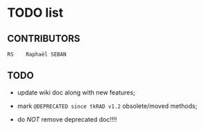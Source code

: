 <!-- encoding: UTF-8 -->

# TODO list

## CONTRIBUTORS

    RS    Raphaël SEBAN

## TODO

* update wiki doc along with new features;

* mark `@DEPRECATED since tkRAD v1.2` obsolete/moved methods;

* do *NOT* remove deprecated doc!!!!
